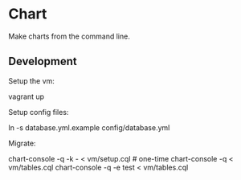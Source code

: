 # Chart

Make charts from the command line.

## Development

Setup the vm:

   vagrant up

Setup config files:

   ln -s database.yml.example config/database.yml

Migrate:

   chart-console -q -k - < vm/setup.cql  # one-time
   chart-console -q < vm/tables.cql
   chart-console -q -e test < vm/tables.cql
